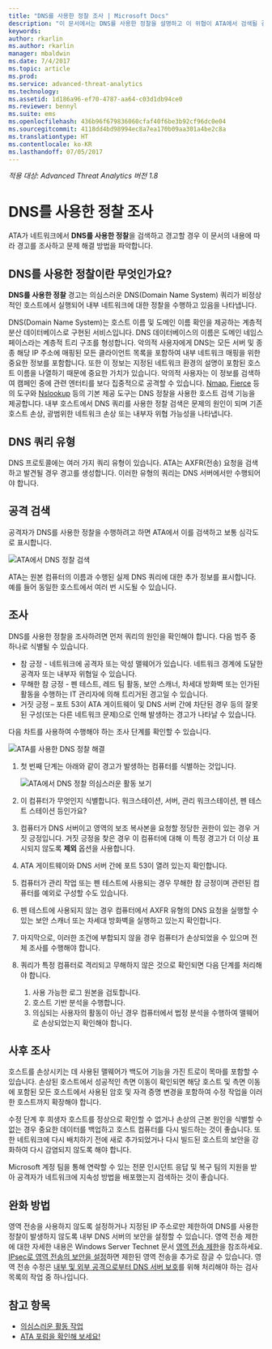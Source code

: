 ```yaml
---
title: "DNS를 사용한 정찰 조사 | Microsoft Docs"
description: "이 문서에서는 DNS를 사용한 정찰을 설명하고 이 위협이 ATA에서 검색될 경우 조사 지침을 제공합니다."
keywords: 
author: rkarlin
ms.author: rkarlin
manager: mbaldwin
ms.date: 7/4/2017
ms.topic: article
ms.prod: 
ms.service: advanced-threat-analytics
ms.technology: 
ms.assetid: 1d186a96-ef70-4787-aa64-c03d1db94ce0
ms.reviewer: bennyl
ms.suite: ems
ms.openlocfilehash: 436b96f679836060cfaf40f6be3b92cf96dc0e04
ms.sourcegitcommit: 4118dd4bd98994ec8a7ea170b09aa301a4be2c8a
ms.translationtype: HT
ms.contentlocale: ko-KR
ms.lasthandoff: 07/05/2017
---
```

*적용 대상: Advanced Threat Analytics 버전 1.8*

# DNS를 사용한 정찰 조사
<a id="investigating-reconnaissance-using-dns" class="xliff"></a>

ATA가 네트워크에서 **DNS를 사용한 정찰**을 검색하고 경고할 경우 이 문서의 내용에 따라 경고를 조사하고 문제 해결 방법을 파악합니다.

## DNS를 사용한 정찰이란 무엇인가요?
<a id="what-is-reconnaissance-using-dns" class="xliff"></a>

**DNS를 사용한 정찰** 경고는 의심스러운 DNS(Domain Name System) 쿼리가 비정상적인 호스트에서 실행되어 내부 네트워크에 대한 정찰을 수행하고 있음을 나타냅니다.

DNS(Domain Name System)는 호스트 이름 및 도메인 이름 확인을 제공하는 계층적 분산 데이터베이스로 구현된 서비스입니다. DNS 데이터베이스의 이름은 도메인 네임스페이스라는 계층적 트리 구조를 형성합니다.
악의적 사용자에게 DNS는 모든 서버 및 종종 해당 IP 주소에 매핑된 모든 클라이언트 목록을 포함하여 내부 네트워크 매핑을 위한 중요한 정보를 포함합니다. 또한 이 정보는 지정된 네트워크 환경의 설명이 포함된 호스트 이름을 나열하기 때문에 중요한 가치가 있습니다. 악의적 사용자는 이 정보를 검색하여 캠페인 중에 관련 엔터티를 보다 집중적으로 공격할 수 있습니다. [Nmap](https://nmap.org/), [Fierce](https://github.com/mschwager/fierce) 등의 도구와 [Nslookup](https://technet.microsoft.com/library/cc725991(v=ws.11).aspx) 등의 기본 제공 도구는 DNS 정찰을 사용한 호스트 검색 기능을 제공합니다.
내부 호스트에서 DNS 쿼리를 사용한 정찰 검색은 문제의 원인이 되며 기존 호스트 손상, 광범위한 네트워크 손상 또는 내부자 위협 가능성을 나타냅니다.

## DNS 쿼리 유형
<a id="dns-query-types" class="xliff"></a>

DNS 프로토콜에는 여러 가지 쿼리 유형이 있습니다. ATA는 AXFR(전송) 요청을 검색하고 발견될 경우 경고를 생성합니다. 이러한 유형의 쿼리는 DNS 서버에서만 수행되어야 합니다.

## 공격 검색
<a id="discovering-the-attack" class="xliff"></a>

공격자가 DNS를 사용한 정찰을 수행하려고 하면 ATA에서 이를 검색하고 보통 심각도로 표시합니다.

![ATA에서 DNS 정찰 검색](./media/dns-recon.png)
 
ATA는 원본 컴퓨터의 이름과 수행된 실제 DNS 쿼리에 대한 추가 정보를 표시합니다. 예를 들어 동일한 호스트에서 여러 번 시도될 수 있습니다.

## 조사
<a id="investigating" class="xliff"></a>

DNS를 사용한 정찰을 조사하려면 먼저 쿼리의 원인을 확인해야 합니다. 다음 범주 중 하나로 식별될 수 있습니다. 
-   참 긍정 - 네트워크에 공격자 또는 악성 맬웨어가 있습니다. 네트워크 경계에 도달한 공격자 또는 내부자 위협일 수 있습니다.
-   무해한 참 긍정 - 펜 테스트, 레드 팀 활동, 보안 스캐너, 차세대 방화벽 또는 인가된 활동을 수행하는 IT 관리자에 의해 트리거된 경고일 수 있습니다.
-   거짓 긍정 – 포트 53이 ATA 게이트웨이 및 DNS 서버 간에 차단된 경우 등의 잘못된 구성(또는 다른 네트워크 문제)으로 인해 발생하는 경고가 나타날 수 있습니다.

다음 차트를 사용하여 수행해야 하는 조사 단계를 확인할 수 있습니다.

![ATA를 사용한 DNS 정찰 해결](./media/dns-recon-diagram.png)
 
1.  첫 번째 단계는 아래와 같이 경고가 발생하는 컴퓨터를 식별하는 것입니다.
 
    ![ATA에서 DNS 정찰 의심스러운 활동 보기](./media/dns-recon-2.png)
2.  이 컴퓨터가 무엇인지 식별합니다. 워크스테이션, 서버, 관리 워크스테이션, 펜 테스트 스테이션 등인가요?
3.  컴퓨터가 DNS 서버이고 영역의 보조 복사본을 요청할 정당한 권한이 있는 경우 거짓 긍정입니다. 거짓 긍정을 찾은 경우 이 컴퓨터에 대해 이 특정 경고가 더 이상 표시되지 않도록 **제외** 옵션을 사용합니다.
4. ATA 게이트웨이와 DNS 서버 간에 포트 53이 열려 있는지 확인합니다.
4.  컴퓨터가 관리 작업 또는 펜 테스트에 사용되는 경우 무해한 참 긍정이며 관련된 컴퓨터를 예외로 구성할 수도 있습니다.
5.  펜 테스트에 사용되지 않는 경우 컴퓨터에서 AXFR 유형의 DNS 요청을 실행할 수 있는 보안 스캐너 또는 차세대 방화벽을 실행하고 있는지 확인합니다.
6.  마지막으로, 이러한 조건에 부합되지 않을 경우 컴퓨터가 손상되었을 수 있으며 전체 조사를 수행해야 합니다. 
7.  쿼리가 특정 컴퓨터로 격리되고 무해하지 않은 것으로 확인되면 다음 단계를 처리해야 합니다.
    1.  사용 가능한 로그 원본을 검토합니다. 
    2.  호스트 기반 분석을 수행합니다. 
    3.  의심되는 사용자의 활동이 아닌 경우 컴퓨터에서 법정 분석을 수행하여 맬웨어로 손상되었는지 확인해야 합니다.

## 사후 조사
<a id="post-investigation" class="xliff"></a>

호스트를 손상시키는 데 사용된 맬웨어가 백도어 기능을 가진 트로이 목마를 포함할 수 있습니다. 손상된 호스트에서 성공적인 측면 이동이 확인되면 해당 호스트 및 측면 이동에 포함된 모든 호스트에서 사용된 암호 및 자격 증명 변경을 포함하여 수정 작업을 이러한 호스트까지 확장해야 합니다. 

수정 단계 후 희생자 호스트를 정상으로 확인할 수 없거나 손상의 근본 원인을 식별할 수 없는 경우 중요한 데이터를 백업하고 호스트 컴퓨터를 다시 빌드하는 것이 좋습니다. 또한 네트워크에 다시 배치하기 전에 새로 추가되었거나 다시 빌드된 호스트의 보안을 강화하여 다시 감염되지 않도록 해야 합니다. 

Microsoft 계정 팀을 통해 연락할 수 있는 전문 인시던트 응답 및 복구 팀의 지원을 받아 공격자가 네트워크에 지속성 방법을 배포했는지 검색하는 것이 좋습니다.

## 완화 방법
<a id="mitigation" class="xliff"></a>

영역 전송을 사용하지 않도록 설정하거나 지정된 IP 주소로만 제한하여 DNS를 사용한 정찰이 발생하지 않도록 내부 DNS 서버의 보안을 설정할 수 있습니다. 영역 전송 제한에 대한 자세한 내용은 Windows Server Technet 문서 [영역 전송 제한](https://technet.microsoft.com/library/ee649273(v=ws.10).aspx)을 참조하세요. [IPsec로 영역 전송의 보안을 설정](https://technet.microsoft.com/library/ee649192(v=ws.10).aspx)하면 제한된 영역 전송을 추가로 잠글 수 있습니다. 영역 전송 수정은 [내부 및 외부 공격으로부터 DNS 서버 보호](https://technet.microsoft.com/library/cc770432(v=ws.11).aspx)를 위해 처리해야 하는 검사 목록의 작업 중 하나입니다.



## 참고 항목
<a id="see-also" class="xliff"></a>
- [의심스러운 활동 작업](working-with-suspicious-activities.md)
- [ATA 포럼을 확인해 보세요!](https://social.technet.microsoft.com/Forums/security/home?forum=mata)
